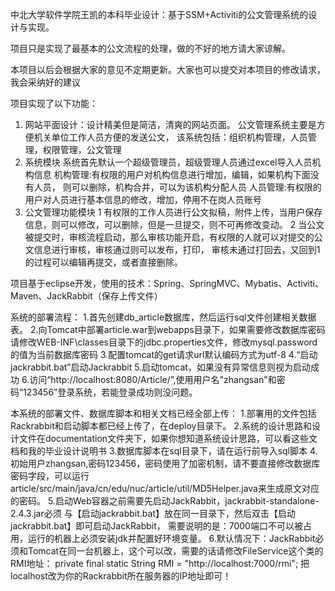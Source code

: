 中北大学软件学院王凯的本科毕业设计：基于SSM+Activiti的公文管理系统的设计与实现。 

项目只是实现了最基本的公文流程的处理，做的不好的地方请大家谅解。 

本项目以后会根据大家的意见不定期更新。大家也可以提交对本项目的修改请求，我会采纳好的建议

项目实现了以下功能：
1) 网站平面设计：设计精美但是简洁，清爽的网站页面。 公文管理系统主要是方便机关单位工作人员方便的发送公文，
   该系统包括：组织机构管理，人员管理，权限管理，公文管理 
2) 系统模块 系统首先默认一个超级管理员，超级管理人员通过excel导入人员机构信息 
   机构管理:有权限的用户对机构信息进行增加，编辑，如果机构下面没有人员， 则可以删除，机构合并，可以为该机构分配人员 
   人员管理:有权限的用户对人员进行基本信息的修改，增加，停用不在岗人员账号 
3) 公文管理功能模块 
   1 有权限的工作人员进行公文拟稿，附件上传，当用户保存信息，则可以修改，可以删除，但是一旦提交，则不可再修改变动。 
   2 当公文被提交时，审核流程启动，那么审核功能开启，有权限的人就可以对提交的公文信息进行审核，审核通过则可以发布，打印，
     审核未通过打回去，又回到1的过程可以编辑再提交，或者直接删除。

项目基于eclipse开发，使用的技术：Spring、SpringMVC、Mybatis、Activiti、Maven、JackRabbit（保存上传文件）

系统的部署流程：
1.首先创建db_article数据库，然后运行sql文件创建相关数据表。
2.向Tomcat中部署article.war到webapps目录下，如果需要修改数据库密码请修改WEB-INF\classes目录下的jdbc.properties文件，修改mysql.password的值为当前数据库密码
3.配置tomcat的get请求url默认编码方式为utf-8
4.“启动jackrabbit.bat”启动Jackrabbit
5.启动tomcat，如果没有异常信息则视为启动成功
6.访问“http://localhost:8080/Article/”,使用用户名"zhangsan"和密码“123456”登录系统，若能登录成功则没问题。

本系统的部署文件、数据库脚本和相关文档已经全部上传：
1.部署用的文件包括Rackrabbit和启动脚本都已经上传了，在deploy目录下。
2.系统的设计思路和设计文件在documentation文件夹下，如果你想知道系统设计思路，可以看这些文档和我的毕业设计说明书
3.数据库脚本在sql目录下，请在运行前导入sql脚本
4.初始用户zhangsan,密码123456，密码使用了加密机制，请不要直接修改数据库密码字段，可以运行article/src/main/java/cn/edu/nuc/article/util/MD5Helper.java来生成原文对应的密码。
5.启动Web容器之前需要先启动JackRabbit，jackrabbit-standalone-2.4.3.jar必须
  与【启动jackrabbit.bat】放在同一目录下，然后双击【启动jackrabbit.bat】即可启动JackRabbit，
  需要说明的是：7000端口不可以被占用，运行的机器上必须安装jdk并配置好环境变量。
6.默认情况下：JackRabbit必须和Tomcat在同一台机器上，这个可以改，需要的话请修改FileService这个类的RMI地址：
    private final static String RMI = "http://localhost:7000/rmi";
  把localhost改为你的Rackrabbit所在服务器的IP地址即可！ 